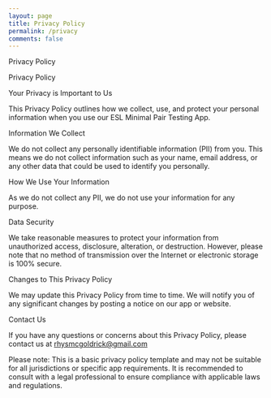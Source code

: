 ```yaml
---
layout: page
title: Privacy Policy
permalink: /privacy
comments: false
---
```


<div class="row justify-content-between">
<div class="col-md-8 pr-5">

  <p>Privacy Policy</p>
  Privacy Policy

Your Privacy is Important to Us

This Privacy Policy outlines how we collect, use, and protect your personal information when you use our ESL Minimal Pair Testing App.

Information We Collect

We do not collect any personally identifiable information (PII) from you. This means we do not collect information such as your name, email address, or any other data that could be used to identify you personally.

How We Use Your Information

As we do not collect any PII, we do not use your information for any purpose.

Data Security

We take reasonable measures to protect your information from unauthorized access, disclosure, alteration, or destruction. However, please note that no method of transmission over the Internet or electronic storage is 100% secure.

Changes to This Privacy Policy

We may update this Privacy Policy from time to time. We will notify you of any significant changes by posting a notice on our app or website.

Contact Us

If you have any questions or concerns about this Privacy Policy, please contact us at rhysmcgoldrick@gmail.com

Please note: This is a basic privacy policy template and may not be suitable for all jurisdictions or specific app requirements. It is recommended to consult with a legal professional to ensure compliance with applicable laws and regulations.


</div>
</div>
</div>
